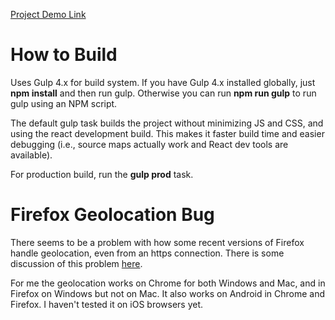 [Project Demo Link](https://weather-app-b8530.firebaseapp.com/)

# How to Build
Uses Gulp 4.x for build system. If you have Gulp 4.x installed globally, just **npm install** and then run gulp. Otherwise you can run **npm run gulp** to run gulp using an NPM script.

The default gulp task builds the project without minimizing JS and CSS, and using the react development build. This makes it faster build time and easier debugging (i.e., source maps actually work and React dev tools are available).

For production build, run the **gulp prod** task.

# Firefox Geolocation Bug
There seems to be a problem with how some recent versions of Firefox handle geolocation, even from an https connection.
There is some discussion of this problem [here](https://github.com/mdn/sprints/issues/1032).

For me the geolocation works on Chrome for both Windows and Mac, and in Firefox on Windows but not on Mac. It also works on Android in Chrome and Firefox. I haven't tested it on iOS browsers yet.



